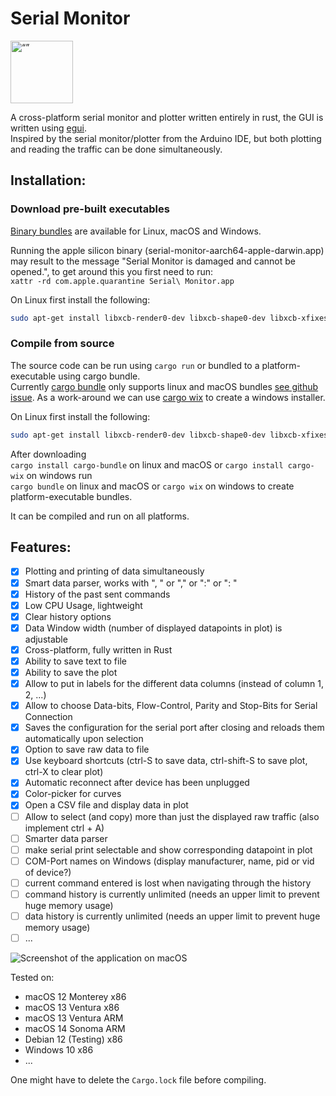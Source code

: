 # Serial Monitor

<a href="https://github.com/hacknus/serial-monitor-rust/releases"><img src="icons/icon.png" alt=“” width="100" height="100"> </img> </a>

A cross-platform serial monitor and plotter written entirely in rust, the GUI is written
using [egui](https://github.com/emilk/egui).  
Inspired by the serial monitor/plotter from the Arduino IDE, but both plotting and reading the traffic can be done
simultaneously.

## Installation:

### Download pre-built executables

[Binary bundles](https://github.com/hacknus/serial-monitor-rust/releases) are available for Linux, macOS and Windows.

Running the apple silicon binary (serial-monitor-aarch64-apple-darwin.app) may result to the message "Serial Monitor is
damaged and cannot be opened.", to get
around this you first need to run:  
`xattr -rd com.apple.quarantine Serial\ Monitor.app`

On Linux first install the following:

```sh
sudo apt-get install libxcb-render0-dev libxcb-shape0-dev libxcb-xfixes0-dev libxkbcommon-dev libssl-dev
```

### Compile from source

The source code can be run using ```cargo run``` or bundled to a platform-executable using cargo bundle.  
Currently [cargo bundle](https://github.com/burtonageo/cargo-bundle) only supports linux and macOS
bundles [see github issue](https://github.com/burtonageo/cargo-bundle/issues/77).
As a work-around we can use [cargo wix](https://github.com/volks73/cargo-wix) to create a windows installer.

On Linux first install the following:

```sh
sudo apt-get install libxcb-render0-dev libxcb-shape0-dev libxcb-xfixes0-dev libxkbcommon-dev libssl-dev
```

After downloading  
```cargo install cargo-bundle``` on linux and macOS or ```cargo install cargo-wix``` on windows
run  
```cargo bundle``` on linux and macOS or ```cargo wix``` on windows to create platform-executable bundles.

It can be compiled and run on all platforms.

## Features:

- [X] Plotting and printing of data simultaneously
- [X] Smart data parser, works with ", " or "," or ":" or ": "
- [X] History of the past sent commands
- [X] Low CPU Usage, lightweight
- [X] Clear history options
- [X] Data Window width (number of displayed datapoints in plot) is adjustable
- [X] Cross-platform, fully written in Rust
- [X] Ability to save text to file
- [X] Ability to save the plot
- [X] Allow to put in labels for the different data columns (instead of column 1, 2, ...)
- [X] Allow to choose Data-bits, Flow-Control, Parity and Stop-Bits for Serial Connection
- [X] Saves the configuration for the serial port after closing and reloads them automatically upon selection
- [X] Option to save raw data to file
- [X] Use keyboard shortcuts (ctrl-S to save data, ctrl-shift-S to save plot, ctrl-X to clear plot)
- [X] Automatic reconnect after device has been unplugged
- [X] Color-picker for curves
- [X] Open a CSV file and display data in plot
- [ ] Allow to select (and copy) more than just the displayed raw traffic (also implement ctrl + A)
- [ ] Smarter data parser
- [ ] make serial print selectable and show corresponding datapoint in plot
- [ ] COM-Port names on Windows (display manufacturer, name, pid or vid of device?)
- [ ] current command entered is lost when navigating through the history
- [ ] command history is currently unlimited (needs an upper limit to prevent huge memory usage)
- [ ] data history is currently unlimited (needs an upper limit to prevent huge memory usage)
- [ ] ...

![Screenshot of the application on macOS](screenshot.png)

Tested on:

- macOS 12 Monterey x86
- macOS 13 Ventura x86
- macOS 13 Ventura ARM
- macOS 14 Sonoma ARM
- Debian 12 (Testing) x86
- Windows 10 x86
- ...

One might have to delete the ```Cargo.lock``` file before compiling.  
